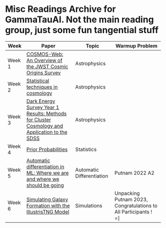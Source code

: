# Misc Readings Archive for GammaTauAI. Not the main reading group, just some fun tangential stuff

| Week   | Paper                                                                                                                                | Topic                       | Warmup Problem | 
|--------|--------------------------------------------------------------------------------------------------------------------------------------|-----------------------------|----------------|
| Week 1 | [COSMOS-Web: An Overview of the JWST Cosmic Origins Survey](https://arxiv.org/abs/2211.07865)                                        | Astrophysics                |                |
| Week 2 | [Statistical techniques in cosmology](https://arxiv.org/abs/0906.0664)                                                               | Astrophysics                |                | 
| Week 3 | [Dark Energy Survey Year 1 Results: Methods for Cluster Cosmology and Application to the SDSS](https://arxiv.org/pdf/1810.09456.pdf) | Astrophysics                |                |
| Week 4 | [Prior Probabilities](https://bayes.wustl.edu/etj/articles/prior.pdf)                                                                | Statistics                  |                |
| Week 5 | [Automatic differentiation in ML: Where we are and where we should be going](https://arxiv.org/pdf/1810.11530.pdf)                   | Automatic Differentiation   | Putnam 2022 A2 |
| Week 6 | [Simulating Galaxy Formation with the IllustrisTNG Model](https://arxiv.org/pdf/1703.02970.pdf)                                      | Simulations                 | Unpacking Putnam 2023, Congratulations to All Participants ! =] |
